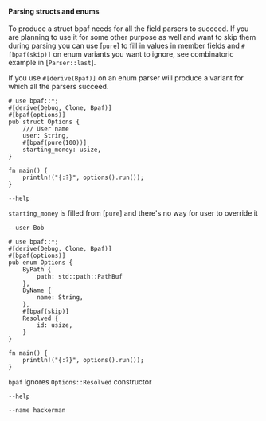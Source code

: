 #### Parsing structs and enums

To produce a struct bpaf needs for all the field parsers to succeed. If you are planning to use
it for some other purpose as well and want to skip them during parsing you can use [`pure`] to
fill in values in member fields and `#[bpaf(skip)]` on enum variants you want to ignore, see
combinatoric example in [`Parser::last`].

If you use `#[derive(Bpaf)]` on an enum parser will produce a variant for which all the parsers
succeed.


```rust,id:1
# use bpaf::*;
#[derive(Debug, Clone, Bpaf)]
#[bpaf(options)]
pub struct Options {
    /// User name
    user: String,
    #[bpaf(pure(100))]
    starting_money: usize,
}

fn main() {
    println!("{:?}", options().run());
}
```

```run,id:1
--help
```

`starting_money` is filled from [`pure`] and there's no way for user to override it

```run,id:1
--user Bob
```

```rust,id:2
# use bpaf::*;
#[derive(Debug, Clone, Bpaf)]
#[bpaf(options)]
pub enum Options {
    ByPath {
        path: std::path::PathBuf
    },
    ByName {
        name: String,
    },
    #[bpaf(skip)]
    Resolved {
        id: usize,
    }
}

fn main() {
    println!("{:?}", options().run());
}
```

`bpaf` ignores `Options::Resolved` constructor

```run,id:2
--help
```

```run,id:2
--name hackerman
```
